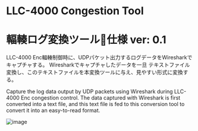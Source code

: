 # LLC-4000 Congestion Tool
# 輻輳ログ変換ツール仕様 ver: 0.1


LLC-4000 Enc輻輳制御時に、UDPパケット出力するログデータをWiresharkでキャプチャする。
Wiresharkでキャプチャしたデータを一旦 テキストファイル変換し、このテキストファイルを本変換ツールに与え、見やすい形式に変換する。

Capture the log data output by UDP packets using Wireshark during LLC-4000 Enc congestion control.
The data captured with Wireshark is first converted into a text file, and this text file is fed to this conversion tool to convert it into an easy-to-read format.

![image](https://github.com/kimkimhun3/LLC-4000_Congestion_tool/assets/47348954/ad26eb8c-fe10-4f86-b7bb-0d45ab568c28)


